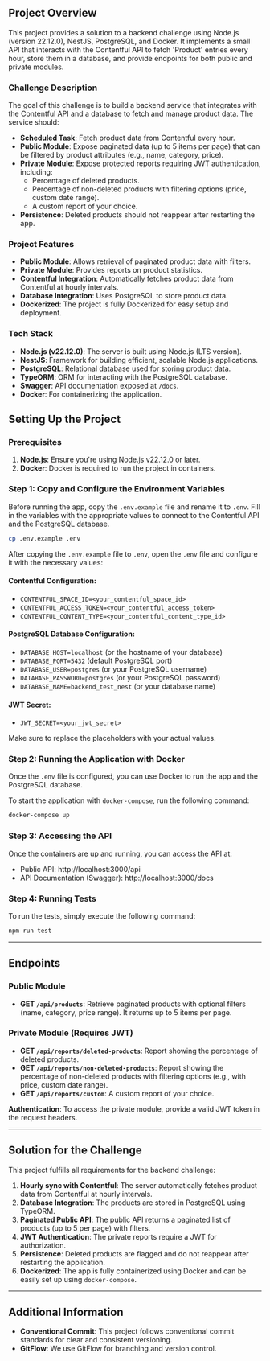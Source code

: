 ## Project Overview

This project provides a solution to a backend challenge using Node.js (version 22.12.0), NestJS, PostgreSQL, and Docker. It implements a small API that interacts with the Contentful API to fetch 'Product' entries every hour, store them in a database, and provide endpoints for both public and private modules.

### Challenge Description

The goal of this challenge is to build a backend service that integrates with the Contentful API and a database to fetch and manage product data. The service should:

- **Scheduled Task**: Fetch product data from Contentful every hour.
- **Public Module**: Expose paginated data (up to 5 items per page) that can be filtered by product attributes (e.g., name, category, price).
- **Private Module**: Expose protected reports requiring JWT authentication, including:
  - Percentage of deleted products.
  - Percentage of non-deleted products with filtering options (price, custom date range).
  - A custom report of your choice.
- **Persistence**: Deleted products should not reappear after restarting the app.

### Project Features

- **Public Module**: Allows retrieval of paginated product data with filters.
- **Private Module**: Provides reports on product statistics.
- **Contentful Integration**: Automatically fetches product data from Contentful at hourly intervals.
- **Database Integration**: Uses PostgreSQL to store product data.
- **Dockerized**: The project is fully Dockerized for easy setup and deployment.

### Tech Stack

- **Node.js (v22.12.0)**: The server is built using Node.js (LTS version).
- **NestJS**: Framework for building efficient, scalable Node.js applications.
- **PostgreSQL**: Relational database used for storing product data.
- **TypeORM**: ORM for interacting with the PostgreSQL database.
- **Swagger**: API documentation exposed at `/docs`.
- **Docker**: For containerizing the application.

## Setting Up the Project

### Prerequisites

1. **Node.js**: Ensure you're using Node.js v22.12.0 or later.
2. **Docker**: Docker is required to run the project in containers.

### Step 1: Copy and Configure the Environment Variables

Before running the app, copy the `.env.example` file and rename it to `.env`. Fill in the variables with the appropriate values to connect to the Contentful API and the PostgreSQL database.

```bash
cp .env.example .env
```

After copying the `.env.example` file to `.env`, open the `.env` file and configure it with the necessary values:

#### Contentful Configuration:

- `CONTENTFUL_SPACE_ID=<your_contentful_space_id>`
- `CONTENTFUL_ACCESS_TOKEN=<your_contentful_access_token>`
- `CONTENTFUL_CONTENT_TYPE=<your_contentful_content_type_id>`

#### PostgreSQL Database Configuration:

- `DATABASE_HOST=localhost` (or the hostname of your database)
- `DATABASE_PORT=5432` (default PostgreSQL port)
- `DATABASE_USER=postgres` (or your PostgreSQL username)
- `DATABASE_PASSWORD=postgres` (or your PostgreSQL password)
- `DATABASE_NAME=backend_test_nest` (or your database name)

#### JWT Secret:

- `JWT_SECRET=<your_jwt_secret>`

Make sure to replace the placeholders with your actual values.

### Step 2: Running the Application with Docker

Once the `.env` file is configured, you can use Docker to run the app and the PostgreSQL database.

To start the application with `docker-compose`, run the following command:

```bash
docker-compose up
```

### Step 3: Accessing the API

Once the containers are up and running, you can access the API at:

- Public API: http://localhost:3000/api
- API Documentation (Swagger): http://localhost:3000/docs

### Step 4: Running Tests

To run the tests, simply execute the following command:

```bash
npm run test
```

---

## Endpoints

### Public Module

- **GET `/api/products`**: Retrieve paginated products with optional filters (name, category, price range). It returns up to 5 items per page.

### Private Module (Requires JWT)

- **GET `/api/reports/deleted-products`**: Report showing the percentage of deleted products.
- **GET `/api/reports/non-deleted-products`**: Report showing the percentage of non-deleted products with filtering options (e.g., with price, custom date range).
- **GET `/api/reports/custom`**: A custom report of your choice.

**Authentication**: To access the private module, provide a valid JWT token in the request headers.

---

## Solution for the Challenge

This project fulfills all requirements for the backend challenge:

1. **Hourly sync with Contentful**: The server automatically fetches product data from Contentful at hourly intervals.
2. **Database Integration**: The products are stored in PostgreSQL using TypeORM.
3. **Paginated Public API**: The public API returns a paginated list of products (up to 5 per page) with filters.
4. **JWT Authentication**: The private reports require a JWT for authorization.
5. **Persistence**: Deleted products are flagged and do not reappear after restarting the application.
6. **Dockerized**: The app is fully containerized using Docker and can be easily set up using `docker-compose`.

---

## Additional Information

- **Conventional Commit**: This project follows conventional commit standards for clear and consistent versioning.
- **GitFlow**: We use GitFlow for branching and version control.
